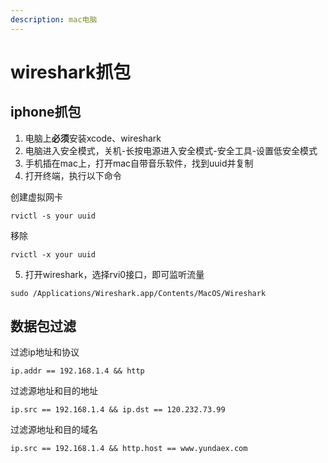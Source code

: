 ```yaml
---
description: mac电脑
---
```


# wireshark抓包

## iphone抓包

1. 电脑上**必须**安装xcode、wireshark
2. 电脑进入安全模式，关机-长按电源进入安全模式-安全工具-设置低安全模式
3. 手机插在mac上，打开mac自带音乐软件，找到uuid并复制
4. 打开终端，执行以下命令

创建虚拟网卡

```
rvictl -s your uuid
```

移除

```
rvictl -x your uuid
```

5. 打开wireshark，选择rvi0接口，即可监听流量

```
sudo /Applications/Wireshark.app/Contents/MacOS/Wireshark
```

## 数据包过滤

过滤ip地址和协议

```
ip.addr == 192.168.1.4 && http
```

过滤源地址和目的地址

```
ip.src == 192.168.1.4 && ip.dst == 120.232.73.99
```

过滤源地址和目的域名

```
ip.src == 192.168.1.4 && http.host == www.yundaex.com
```
